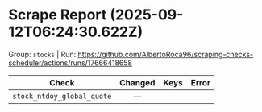 # Scrape Report (2025-09-12T06:24:30.622Z)

Group: `stocks`  |  Run: https://github.com/AlbertoRoca96/scraping-checks-scheduler/actions/runs/17666418658

| Check | Changed | Keys | Error |
|---|:---:|:--|:--|
| `stock_ntdoy_global_quote` | — |  |  |
